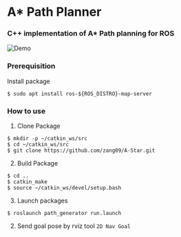 # A* Path Planner

### C++ implementation of A* Path planning for ROS
![Demo](https://user-images.githubusercontent.com/31432135/184294267-b0fe5840-1d76-44a7-80a5-d5ba0d35c083.gif)

### Prerequisition
Install package
```
$ sudo apt install ros-${ROS_DISTRO}-map-server
```
### How to use
1. Clone Package
```
$ mkdir -p ~/catkin_ws/src
$ cd ~/catkin_ws/src
$ git clone https://github.com/zang09/A-Star.git
```
2. Build Package
```
$ cd ..
$ catkin_make
$ source ~/catkin_ws/devel/setup.bash
```
3. Launch packages 
```
$ roslaunch path_generator run.launch
```
2. Send goal pose by rviz tool `2D Nav Goal`
